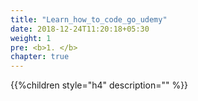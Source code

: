 ```yaml
---
title: "Learn_how_to_code_go_udemy"
date: 2018-12-24T11:20:18+05:30
weight: 1
pre: <b>1. </b>
chapter: true
---
```

{{%children style="h4" description="" %}}

